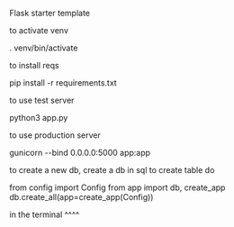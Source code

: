 Flask starter template

to activate venv

. venv/bin/activate

to install reqs

pip install -r requirements.txt

to use test server

python3 app.py

to use production server

gunicorn --bind 0.0.0.0:5000 app:app

to create a new db, create a db in sql
to create table do 

from config import Config
from app import db, create_app
db.create_all(app=create_app(Config))

in the terminal ^^^^